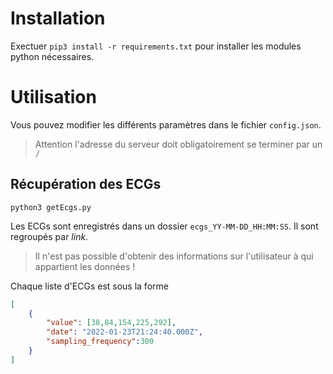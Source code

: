 # Installation

Exectuer `pip3 install -r requirements.txt` pour installer les modules python nécessaires.

# Utilisation

Vous pouvez modifier les différents paramètres dans le fichier `config.json`.
> Attention l'adresse du serveur doit obligatoirement se terminer par un `/`

## Récupération des ECGs

`python3 getEcgs.py`

Les ECGs sont enregistrés dans un dossier `ecgs_YY-MM-DD_HH:MM:SS`. Il sont regroupés par _link_.
> Il n'est pas possible d'obtenir des informations sur l'utilisateur à qui appartient les données !

Chaque liste d'ECGs est sous la forme
```json
[
    {
        "value": [38,84,154,225,292],
        "date": "2022-01-23T21:24:40.000Z",
        "sampling_frequency":300
    }
]
```
